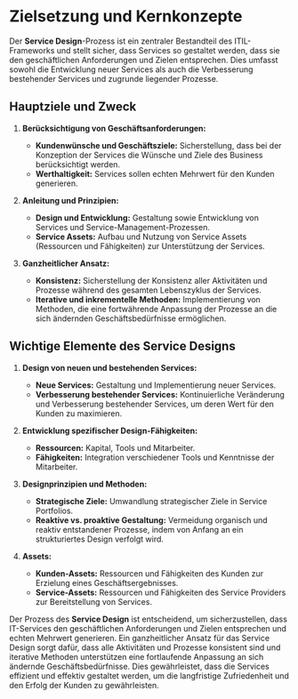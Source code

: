 # Zielsetzung und Kernkonzepte

Der **Service Design**-Prozess ist ein zentraler Bestandteil des ITIL-Frameworks und stellt sicher, dass Services so gestaltet werden, dass sie den geschäftlichen Anforderungen und Zielen entsprechen. Dies umfasst sowohl die Entwicklung neuer Services als auch die Verbesserung bestehender Services und zugrunde liegender Prozesse.

## Hauptziele und Zweck

1. **Berücksichtigung von Geschäftsanforderungen:**
    - **Kundenwünsche und Geschäftsziele:** Sicherstellung, dass bei der Konzeption der Services die Wünsche und Ziele des Business berücksichtigt werden.
    - **Werthaltigkeit:** Services sollen echten Mehrwert für den Kunden generieren.

2. **Anleitung und Prinzipien:**
    - **Design und Entwicklung:** Gestaltung sowie Entwicklung von Services und Service-Management-Prozessen.
    - **Service Assets:** Aufbau und Nutzung von Service Assets (Ressourcen und Fähigkeiten) zur Unterstützung der Services.

3. **Ganzheitlicher Ansatz:**
    - **Konsistenz:** Sicherstellung der Konsistenz aller Aktivitäten und Prozesse während des gesamten Lebenszyklus der Services.
    - **Iterative und inkrementelle Methoden:** Implementierung von Methoden, die eine fortwährende Anpassung der Prozesse an die sich ändernden Geschäftsbedürfnisse ermöglichen.

## Wichtige Elemente des Service Designs

1. **Design von neuen und bestehenden Services:**
    - **Neue Services:** Gestaltung und Implementierung neuer Services.
    - **Verbesserung bestehender Services:** Kontinuierliche Veränderung und Verbesserung bestehender Services, um deren Wert für den Kunden zu maximieren.

2. **Entwicklung spezifischer Design-Fähigkeiten:**
    - **Ressourcen:** Kapital, Tools und Mitarbeiter.
    - **Fähigkeiten:** Integration verschiedener Tools und Kenntnisse der Mitarbeiter.

3. **Designprinzipien und Methoden:**
    - **Strategische Ziele:** Umwandlung strategischer Ziele in Service Portfolios.
    - **Reaktive vs. proaktive Gestaltung:** Vermeidung organisch und reaktiv entstandener Prozesse, indem von Anfang an ein strukturiertes Design verfolgt wird.

4. **Assets:**
    - **Kunden-Assets:** Ressourcen und Fähigkeiten des Kunden zur Erzielung eines Geschäftsergebnisses.
    - **Service-Assets:** Ressourcen und Fähigkeiten des Service Providers zur Bereitstellung von Services.

Der Prozess des **Service Design** ist entscheidend, um sicherzustellen, dass IT-Services den geschäftlichen Anforderungen und Zielen entsprechen und echten Mehrwert generieren. Ein ganzheitlicher Ansatz für das Service Design sorgt dafür, dass alle Aktivitäten und Prozesse konsistent sind und iterative Methoden unterstützen eine fortlaufende Anpassung an sich ändernde Geschäftsbedürfnisse. Dies gewährleistet, dass die Services effizient und effektiv gestaltet werden, um die langfristige Zufriedenheit und den Erfolg der Kunden zu gewährleisten.
